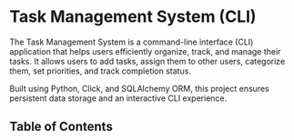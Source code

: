 # Task Management System (CLI)
The Task Management System is a command-line interface (CLI) application that helps users efficiently organize, track, and manage their tasks. It allows users to add tasks, assign them to other users, categorize them, set priorities, and track completion status.

Built using Python, Click, and SQLAlchemy ORM, this project ensures persistent data storage and an interactive CLI experience.

## Table of Contents
